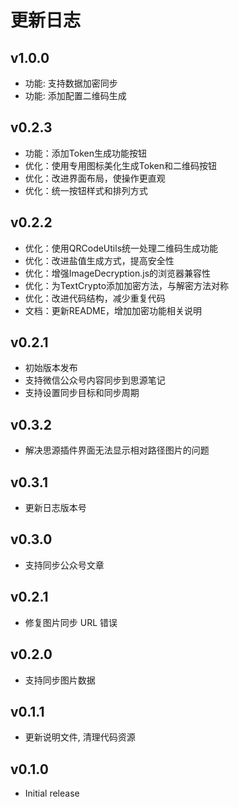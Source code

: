 # 更新日志

## v1.0.0

- 功能: 支持数据加密同步
- 功能: 添加配置二维码生成

## v0.2.3

- 功能：添加Token生成功能按钮
- 优化：使用专用图标美化生成Token和二维码按钮
- 优化：改进界面布局，使操作更直观
- 优化：统一按钮样式和排列方式

## v0.2.2

- 优化：使用QRCodeUtils统一处理二维码生成功能
- 优化：改进盐值生成方式，提高安全性
- 优化：增强ImageDecryption.js的浏览器兼容性
- 优化：为TextCrypto添加加密方法，与解密方法对称
- 优化：改进代码结构，减少重复代码
- 文档：更新README，增加加密功能相关说明

## v0.2.1

- 初始版本发布
- 支持微信公众号内容同步到思源笔记
- 支持设置同步目标和同步周期

## v0.3.2
* 解决思源插件界面无法显示相对路径图片的问题

## v0.3.1
* 更新日志版本号

## v0.3.0
* 支持同步公众号文章

## v0.2.1
* 修复图片同步 URL 错误

## v0.2.0
* 支持同步图片数据

## v0.1.1
* 更新说明文件, 清理代码资源

## v0.1.0
* Initial release

